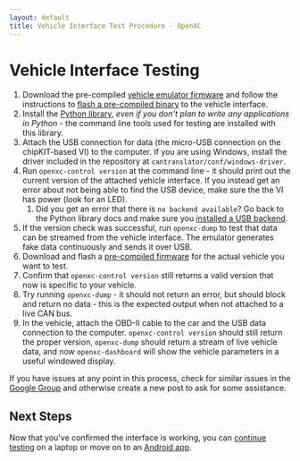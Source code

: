 ```yaml
---
layout: default
title: Vehicle Interface Test Procedure - OpenXC
---
```


<div class="page-header">
    <h1>Vehicle Interface Testing</h1>
</div>

1. Download the pre-compiled [vehicle emulator
   firmware](http://openxcplatform.com.s3.amazonaws.com/openxc-canemulator-firmware.zip)
   and follow the instructions to [flash a pre-compiled
   binary](http://openxcplatform.com/vehicle-interface/firmware.html) to
   the vehicle interface.
1. Install the [Python
   library](http://python.openxcplatform.com/#installation), *even if you
   don't plan to write any applications in Python* - the command line tools used
   for testing are installed with this library.
1. Attach the USB connection for data (the micro-USB connection on the
   chipKIT-based VI) to the computer. If you are using Windows, install the
   driver included in the repository at `cantranslator/conf/windows-driver`.
1. Run `openxc-control version` at the command line - it should print out the
   current version of the attached vehicle interface. If you instead get an
   error about not being able to find the USB device, make sure the the VI has
   power (look for an LED).
   1. Did you get an error that there is `no backend available`? Go back to the
      Python library docs and make sure you [installed a USB
      backend](http://python.openxcplatform.com/#usb).
1. If the version check was successful, run `openxc-dump` to test that data can
   be streamed from the vehicle interface. The emulator generates fake data
   continuously and sends it over USB.
1. Download and flash a [pre-compiled
   firmware](http://vi-firmware.openxcplatform.com/en/latest/installation/binary.html)
   for the actual vehicle you want to test.
1. Confirm that `openxc-control version` still returns a valid version that now
   is specific to your vehicle.
1. Try running `openxc-dump` - it should not return an error, but should block
   and return no data - this is the expected output when not attached to a live
   CAN bus.
1. In the vehicle, attach the OBD-II cable to the car and the USB data
   connection to the computer. `openxc-control version` should still return the
   proper version, `openxc-dump` should return a stream of live vehicle data,
   and now `openxc-dashboard` will show the vehicle parameters in a useful
   windowed display.

If you have issues at any point in this process, check for similar issues in the
[Google Group](http://groups.google.com/group/openxc) and otherwise create a new
post to ask for some assistance.

<div class="page-header">
<h2>Next Steps</h2>
</div>

Now that you've confirmed the interface is working, you can [continue
testing][testing] on a laptop or move on to an [Android app][].

[testing]: /vehicle-interface/testing.html
[Android app]: /getting-started/library-installation.html
